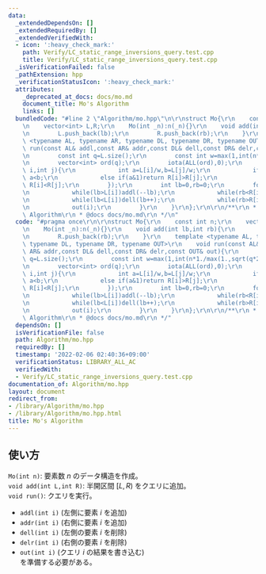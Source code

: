```yaml
---
data:
  _extendedDependsOn: []
  _extendedRequiredBy: []
  _extendedVerifiedWith:
  - icon: ':heavy_check_mark:'
    path: Verify/LC_static_range_inversions_query.test.cpp
    title: Verify/LC_static_range_inversions_query.test.cpp
  _isVerificationFailed: false
  _pathExtension: hpp
  _verificationStatusIcon: ':heavy_check_mark:'
  attributes:
    _deprecated_at_docs: docs/mo.md
    document_title: Mo's Algorithm
    links: []
  bundledCode: "#line 2 \"Algorithm/mo.hpp\"\n\r\nstruct Mo{\r\n    const int n;\r\
    \n    vector<int> L,R;\r\n    Mo(int _n):n(_n){}\r\n    void add(int lb,int rb){\r\
    \n        L.push_back(lb);\r\n        R.push_back(rb);\r\n    }\r\n    template\
    \ <typename AL, typename AR, typename DL, typename DR, typename OUT>\r\n    void\
    \ run(const AL& addl,const AR& addr,const DL& dell,const DR& delr,const OUT& out){\r\
    \n        const int q=L.size();\r\n        const int w=max(1,int(n*1./max(1.,sqrt(q*2./3.))));\r\
    \n        vector<int> ord(q);\r\n        iota(ALL(ord),0);\r\n        sort(ALL(ord),[&](int\
    \ i,int j){\r\n            int a=L[i]/w,b=L[j]/w;\r\n            if(a!=b)return\
    \ a<b;\r\n            else if(a&1)return R[i]>R[j];\r\n            else return\
    \ R[i]<R[j];\r\n        });\r\n        int lb=0,rb=0;\r\n        for(auto& i:ord){\r\
    \n            while(lb>L[i])addl(--lb);\r\n            while(rb<R[i])addr(rb++);\r\
    \n            while(lb<L[i])dell(lb++);\r\n            while(rb>R[i])delr(--rb);\r\
    \n            out(i);\r\n        }\r\n    }\r\n};\r\n\r\n/**\r\n * @brief Mo's\
    \ Algorithm\r\n * @docs docs/mo.md\r\n */\n"
  code: "#pragma once\r\n\r\nstruct Mo{\r\n    const int n;\r\n    vector<int> L,R;\r\
    \n    Mo(int _n):n(_n){}\r\n    void add(int lb,int rb){\r\n        L.push_back(lb);\r\
    \n        R.push_back(rb);\r\n    }\r\n    template <typename AL, typename AR,\
    \ typename DL, typename DR, typename OUT>\r\n    void run(const AL& addl,const\
    \ AR& addr,const DL& dell,const DR& delr,const OUT& out){\r\n        const int\
    \ q=L.size();\r\n        const int w=max(1,int(n*1./max(1.,sqrt(q*2./3.))));\r\
    \n        vector<int> ord(q);\r\n        iota(ALL(ord),0);\r\n        sort(ALL(ord),[&](int\
    \ i,int j){\r\n            int a=L[i]/w,b=L[j]/w;\r\n            if(a!=b)return\
    \ a<b;\r\n            else if(a&1)return R[i]>R[j];\r\n            else return\
    \ R[i]<R[j];\r\n        });\r\n        int lb=0,rb=0;\r\n        for(auto& i:ord){\r\
    \n            while(lb>L[i])addl(--lb);\r\n            while(rb<R[i])addr(rb++);\r\
    \n            while(lb<L[i])dell(lb++);\r\n            while(rb>R[i])delr(--rb);\r\
    \n            out(i);\r\n        }\r\n    }\r\n};\r\n\r\n/**\r\n * @brief Mo's\
    \ Algorithm\r\n * @docs docs/mo.md\r\n */"
  dependsOn: []
  isVerificationFile: false
  path: Algorithm/mo.hpp
  requiredBy: []
  timestamp: '2022-02-06 02:40:36+09:00'
  verificationStatus: LIBRARY_ALL_AC
  verifiedWith:
  - Verify/LC_static_range_inversions_query.test.cpp
documentation_of: Algorithm/mo.hpp
layout: document
redirect_from:
- /library/Algorithm/mo.hpp
- /library/Algorithm/mo.hpp.html
title: Mo's Algorithm
---
```

## 使い方

`Mo(int n)`: 要素数 $n$ のデータ構造を作成。  
`void add(int L,int R)`: 半開区間 $[L,R)$ をクエリに追加。  
`void run()`: クエリを実行。  
* `addl(int i)` (左側に要素 $i$ を追加)  
* `addr(int i)` (右側に要素 $i$ を追加)  
* `dell(int i)` (左側の要素 $i$ を削除)  
* `delr(int i)` (右側の要素 $i$ を削除)  
* `out(int i)` (クエリ $i$ の結果を書き込む)  
を準備する必要がある。
